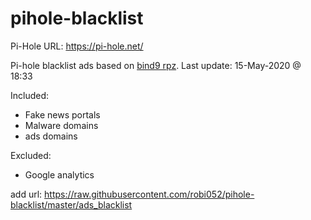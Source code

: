 # pihole-blacklist
Pi-Hole URL: https://pi-hole.net/

Pi-hole blacklist ads based on [bind9 rpz](https://github.com/robi052/bind9-rpz).
Last update: 15-May-2020 @ 18:33

Included:
- Fake news portals
- Malware domains
- ads domains

Excluded:
- Google analytics

add url: https://raw.githubusercontent.com/robi052/pihole-blacklist/master/ads_blacklist
